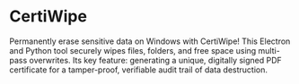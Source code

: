 # CertiWipe
Permanently erase sensitive data on Windows with CertiWipe! This Electron and Python tool securely wipes files, folders, and free space using multi-pass overwrites. Its key feature: generating a unique, digitally signed PDF certificate for a tamper-proof, verifiable audit trail of data destruction.
